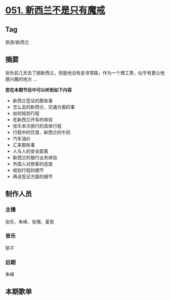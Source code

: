 # [051. 新西兰不是只有魔戒](https://jinjinledao.org/?p=211)

## Tag

旅游/新西兰

## 摘要

张乐前几天去了趟新西兰，但是他没有走寻常路，作为一个理工男，似乎有更让他感兴趣的地方 …

**您在本期节目中可以听到如下内容**

- 新西兰签证的那些事
- 怎么去的新西兰，交通方面的事
- 如何规划行程
- 在新西兰开车的体验
- 张乐本次旅行的具体行程
- 行程中的饮食、新西兰的牛奶
- 汽车油价
- 汇率那些事
- 人与人的安全距离
- 新西兰的银行业务体验
- 外国人对旅客的态度
- 规划行程的细节
- 再谈签证方面的细节

## 制作人员

### 主播

张乐、朱峰、张珺、夏思

### 音乐

郭子

### 后期

朱峰

## 本期歌单
